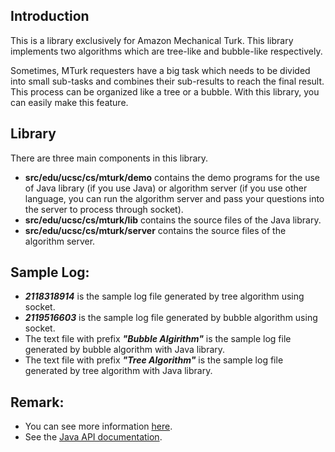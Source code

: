 ## Introduction
This is a library exclusively for Amazon Mechanical Turk. This library 
implements two algorithms which are tree-like and bubble-like respectively.

Sometimes, MTurk requesters have a big task which needs to be divided into
small sub-tasks and combines their sub-results to reach the final result.
This process can be organized like a tree or a bubble. With this library, 
you can easily make this feature. 

## Library
There are three main components in this library.
* **src/edu/ucsc/cs/mturk/demo** contains the demo programs for the use of Java
library (if you use Java) or algorithm server (if you use other language, you
can run the algorithm server and pass your questions into the server to process
through socket).
* **src/edu/ucsc/cs/mturk/lib** contains the source files of the Java library.
* **src/edu/ucsc/cs/mturk/server** contains the source files of the algorithm
server.

## Sample Log:
* ***2118318914*** is the sample log file generated by tree algorithm using socket.
* ***2119516603*** is the sample log file generated by bubble algorithm using socket.
* The text file with prefix ***"Bubble Algirithm"*** is the sample log file generated by bubble algorithm with Java library.
* The text file with prefix ***"Tree Algorithm"*** is the sample log file generated by tree algorithm with Java library.

## Remark:
* You can see more information [here]( http://users.soe.ucsc.edu/~khuang/mturk/topone/topone.html).
* See the [Java API documentation](http://users.soe.ucsc.edu/~khuang/mturk/topone/top1doc/).
